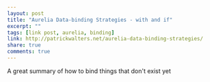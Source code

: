 ```yaml
---
layout: post
title: "Aurelia Data-binding Strategies - with and if"
excerpt: ""
tags: [link post, aurelia, binding]
link: http://patrickwalters.net/aurelia-data-binding-strategies/
share: true
comments: true
---
```


A great summary of how to bind things that don't exist yet
